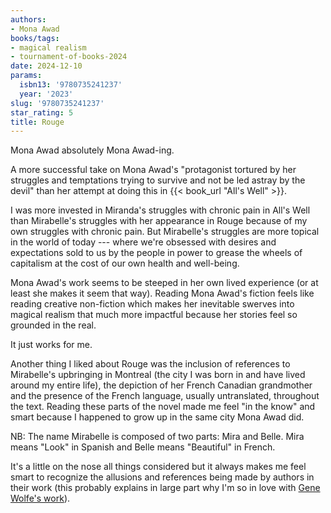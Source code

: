 ```yaml
---
authors:
- Mona Awad
books/tags:
- magical realism
- tournament-of-books-2024
date: 2024-12-10
params:
  isbn13: '9780735241237'
  year: '2023'
slug: '9780735241237'
star_rating: 5
title: Rouge
---
```


Mona Awad absolutely Mona Awad-ing.

<!--more-->

A more successful take on Mona Awad's "protagonist tortured by her struggles and temptations trying to survive and not be led astray by the devil" than her attempt at doing this in {{< book_url "All's Well" >}}.

I was more invested in Miranda's struggles with chronic pain in All's Well than Mirabelle's struggles with her appearance in Rouge because of my own struggles with chronic pain. But Mirabelle's struggles are more topical in the world of today --- where we're obsessed with desires and expectations sold to us by the people in power to grease the wheels of capitalism at the cost of our own health and well-being.

Mona Awad's work seems to be steeped in her own lived experience (or at least she makes it seem that way). Reading Mona Awad's fiction feels like reading creative non-fiction which makes her inevitable swerves into magical realism that much more impactful because her stories feel so grounded in the real.

It just works for me.

Another thing I liked about Rouge was the inclusion of references to Mirabelle's upbringing in Montreal (the city I was born in and have lived around my entire life), the depiction of her French Canadian grandmother and the presence of the French language, usually untranslated, throughout the text. Reading these parts of the novel made me feel "in the know" and smart because I happened to grow up in the same city Mona Awad did.

NB: The name Mirabelle is composed of two parts: Mira and Belle. Mira means "Look" in Spanish and Belle means "Beautiful" in French.

It's a little on the nose all things considered but it always makes me feel smart to recognize the allusions and references being made by authors in their work (this probably explains in large part why I'm so in love with [Gene Wolfe's work](/authors/gene-wolfe)).